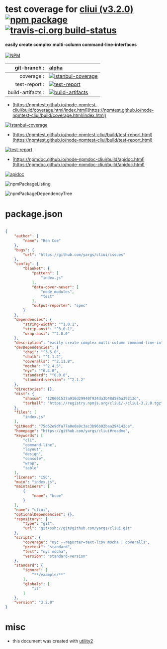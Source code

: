 # test coverage for  [cliui (v3.2.0)](https://github.com/yargs/cliui#readme)  [![npm package](https://img.shields.io/npm/v/npmtest-cliui.svg?style=flat-square)](https://www.npmjs.org/package/npmtest-cliui) [![travis-ci.org build-status](https://api.travis-ci.org/npmtest/node-npmtest-cliui.svg)](https://travis-ci.org/npmtest/node-npmtest-cliui)
#### easily create complex multi-column command-line-interfaces

[![NPM](https://nodei.co/npm/cliui.png?downloads=true&downloadRank=true&stars=true)](https://www.npmjs.com/package/cliui)

| git-branch : | [alpha](https://github.com/npmtest/node-npmtest-cliui/tree/alpha)|
|--:|:--|
| coverage : | [![istanbul-coverage](https://npmtest.github.io/node-npmtest-cliui/build/coverage.badge.svg)](https://npmtest.github.io/node-npmtest-cliui/build/coverage.html/index.html)|
| test-report : | [![test-report](https://npmtest.github.io/node-npmtest-cliui/build/test-report.badge.svg)](https://npmtest.github.io/node-npmtest-cliui/build/test-report.html)|
| build-artifacts : | [![build-artifacts](https://npmtest.github.io/node-npmtest-cliui/glyphicons_144_folder_open.png)](https://github.com/npmtest/node-npmtest-cliui/tree/gh-pages/build)|

- [https://npmtest.github.io/node-npmtest-cliui/build/coverage.html/index.html](https://npmtest.github.io/node-npmtest-cliui/build/coverage.html/index.html)

[![istanbul-coverage](https://npmtest.github.io/node-npmtest-cliui/build/screenCapture.buildCi.browser.%252Ftmp%252Fbuild%252Fcoverage.lib.html.png)](https://npmtest.github.io/node-npmtest-cliui/build/coverage.html/index.html)

- [https://npmtest.github.io/node-npmtest-cliui/build/test-report.html](https://npmtest.github.io/node-npmtest-cliui/build/test-report.html)

[![test-report](https://npmtest.github.io/node-npmtest-cliui/build/screenCapture.buildCi.browser.%252Ftmp%252Fbuild%252Ftest-report.html.png)](https://npmtest.github.io/node-npmtest-cliui/build/test-report.html)

- [https://npmdoc.github.io/node-npmdoc-cliui/build/apidoc.html](https://npmdoc.github.io/node-npmdoc-cliui/build/apidoc.html)

[![apidoc](https://npmdoc.github.io/node-npmdoc-cliui/build/screenCapture.buildCi.browser.%252Ftmp%252Fbuild%252Fapidoc.html.png)](https://npmdoc.github.io/node-npmdoc-cliui/build/apidoc.html)

![npmPackageListing](https://npmtest.github.io/node-npmtest-cliui/build/screenCapture.npmPackageListing.svg)

![npmPackageDependencyTree](https://npmtest.github.io/node-npmtest-cliui/build/screenCapture.npmPackageDependencyTree.svg)



# package.json

```json

{
    "author": {
        "name": "Ben Coe"
    },
    "bugs": {
        "url": "https://github.com/yargs/cliui/issues"
    },
    "config": {
        "blanket": {
            "pattern": [
                "index.js"
            ],
            "data-cover-never": [
                "node_modules",
                "test"
            ],
            "output-reporter": "spec"
        }
    },
    "dependencies": {
        "string-width": "^1.0.1",
        "strip-ansi": "^3.0.1",
        "wrap-ansi": "^2.0.0"
    },
    "description": "easily create complex multi-column command-line-interfaces",
    "devDependencies": {
        "chai": "^3.5.0",
        "chalk": "^1.1.2",
        "coveralls": "^2.11.8",
        "mocha": "^2.4.5",
        "nyc": "^6.4.0",
        "standard": "^6.0.8",
        "standard-version": "^2.1.2"
    },
    "directories": {},
    "dist": {
        "shasum": "120601537a916d29940f934da3b48d585a39213d",
        "tarball": "https://registry.npmjs.org/cliui/-/cliui-3.2.0.tgz"
    },
    "files": [
        "index.js"
    ],
    "gitHead": "75d62e9dfa77a0e0a9c3ac3b96b02baa294142ce",
    "homepage": "https://github.com/yargs/cliui#readme",
    "keywords": [
        "cli",
        "command-line",
        "layout",
        "design",
        "console",
        "wrap",
        "table"
    ],
    "license": "ISC",
    "main": "index.js",
    "maintainers": [
        {
            "name": "bcoe"
        }
    ],
    "name": "cliui",
    "optionalDependencies": {},
    "repository": {
        "type": "git",
        "url": "git+ssh://git@github.com/yargs/cliui.git"
    },
    "scripts": {
        "coverage": "nyc --reporter=text-lcov mocha | coveralls",
        "pretest": "standard",
        "test": "nyc mocha",
        "version": "standard-version"
    },
    "standard": {
        "ignore": [
            "**/example/**"
        ],
        "globals": [
            "it"
        ]
    },
    "version": "3.2.0"
}
```



# misc
- this document was created with [utility2](https://github.com/kaizhu256/node-utility2)
